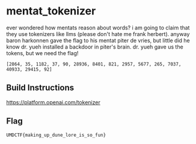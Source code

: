 # mentat_tokenizer

ever wondered how mentats reason about words? i am going to claim that they use tokenizers like llms (please don't hate me frank herbert). anyway baron harkonnen gave the flag to his mentat piter de vries, but little did he know dr. yueh installed a backdoor in piter's brain. dr. yueh gave us the tokens, but we need the flag!

`[2864, 35, 1182, 37, 90, 28936, 8401, 821, 2957, 5677, 265, 7037, 40933, 29415, 92]`

## Build Instructions

https://platform.openai.com/tokenizer

## Flag

`UMDCTF{making_up_dune_lore_is_so_fun}`